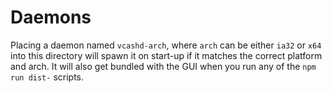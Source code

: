 # Daemons
Placing a daemon named `vcashd-arch`, where `arch` can be either
`ia32` or `x64` into this directory will spawn it on start-up if it matches
the correct platform and arch. It will also get bundled with the GUI when
you run any of the `npm run dist-` scripts.

